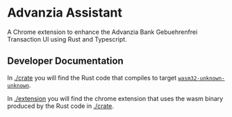 # Advanzia Assistant

A Chrome extension to enhance the Advanzia Bank Gebuehrenfrei Transaction UI using Rust and Typescript.

## Developer Documentation

In [./crate][0] you will find the Rust code that compiles to target [`wasm32-unknown-unknown`][1].

In [./extension][2] you will find the chrome extension that uses the wasm binary produced by the Rust code in [./crate][0].

[0]: <./crate>
[1]: <https://www.hellorust.com/setup/wasm-target/>
[2]: <./extension>
